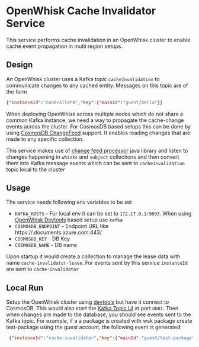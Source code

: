 <!--
#
# Licensed to the Apache Software Foundation (ASF) under one or more
# contributor license agreements.  See the NOTICE file distributed with
# this work for additional information regarding copyright ownership.
# The ASF licenses this file to You under the Apache License, Version 2.0
# (the "License"); you may not use this file except in compliance with
# the License.  You may obtain a copy of the License at
#
#     http://www.apache.org/licenses/LICENSE-2.0
#
# Unless required by applicable law or agreed to in writing, software
# distributed under the License is distributed on an "AS IS" BASIS,
# WITHOUT WARRANTIES OR CONDITIONS OF ANY KIND, either express or implied.
# See the License for the specific language governing permissions and
# limitations under the License.
#
-->
# OpenWhisk Cache Invalidator Service

This service performs cache invalidation in an OpenWhisk cluster to enable cache event propagation in multi region setups.

## Design

An OpenWhisk cluster uses a Kafka topic `cacheInvalidation` to communicate changes to any cached entity. Messages on this
topic are of the form

```json
{"instanceId":"controller0","key":{"mainId":"guest/hello"}}
```

When deploying OpenWhisk across multiple nodes which do not share a common Kafka instance, we need a way to propagate the
cache-change events across the cluster. For CosmosDB based setups this can be done by using [CosmosDB ChangeFeed][1]
support. It enables reading changes that are made to any specific collection.

This service makes use of [change feed processor][2] java library and listen to changes happening in `whisks` and `subject`
collections and then convert them into Kafka message events which can be sent to `cacheInvalidation` topic local to the cluster

## Usage

The service needs following env variables to be set

- `KAFKA_HOSTS` - For local env it can be set to `172.17.0.1:9093`. When using [OpenWhisk Devtools][3] based setup use `kafka`
- `COSMOSDB_ENDPOINT` - Endpoint URL like https://<account>.documents.azure.com:443/
- `COSMOSDB_KEY` - DB Key
- `COSMOSDB_NAME` - DB name

Upon startup it would create a collection to manage the lease data with name `cache-invalidator-lease`. For events sent by
this service `instanceId` are sent to `cache-invalidator`

## Local Run

Setup the OpenWhisk cluster using [devtools][3] but have it connect to CosmosDB. This would also start
the [Kafka Topic UI][4] at port `8001`. Then when changes are made to the database, you should see events sent to the Kafka
topic. For example, if a a package is created with wsk package create test-package using the guest account, the following
event is generated:

```json
 {"instanceId":"cache-invalidator","key":{"mainId":"guest/test-package"}}
```


[1]: https://docs.microsoft.com/en-us/azure/cosmos-db/change-feed
[2]: https://github.com/Azure/azure-documentdb-changefeedprocessor-java
[3]: https://github.com/apache/openwhisk-devtools/tree/master/docker-compose
[4]: https://github.com/Landoop/kafka-topics-ui
